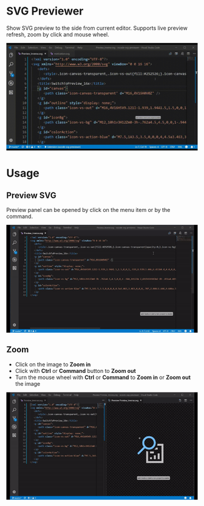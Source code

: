 # SVG Previewer

Show SVG preview to the side from current editor. Supports live preview refresh, zoom by click and mouse wheel.


![Workflow](media/workflow.gif)

# Usage 
## Preview SVG
Preview panel can be opened by click on the menu item or by the command.

![Workflow](media/open-preview-workflow.gif)

## Zoom
* Click on the image to **Zoom in**
* Click with **Ctrl** or **Command** button to **Zoom out**
* Turn the mouse wheel with **Ctrl** or **Command** to **Zoom in** or **Zoom out** the image

![Workflow](media/zoom-workflow.gif)
